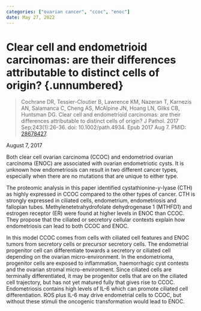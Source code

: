 ```yaml
---
categories: ["ovarian cancer", "ccoc", "enoc"]
date: May 27, 2022
---
```


# Clear cell and endometrioid carcinomas: are their differences attributable to distinct cells of origin? {.unnumbered}

> Cochrane DR, Tessier-Cloutier B, Lawrence KM, Nazeran T, Karnezis AN,
> Salamanca C, Cheng AS, McAlpine JN, Hoang LN, Gilks CB, Huntsman DG. Clear
> cell and endometrioid carcinomas: are their differences attributable to
> distinct cells of origin? J Pathol. 2017 Sep;243(1):26-36. doi:
> 10.1002/path.4934. Epub 2017 Aug 7. PMID:
> [28678427](https://pubmed.ncbi.nlm.nih.gov/28678427/).

August 7, 2017

Both clear cell ovarian carcinoma (CCOC) and endometriod ovarian carcinoma
(ENOC) are associated with ovarian endometriotic cysts. It is unknown how
endometriosis can result in two different cancer types, especially when there
are no mutations that are unique to either type.

The proteomic analysis in this paper identified cystathionine-$\gamma$-lyase
(CTH) as highly expressed in CCOC compared to the other types of cancer. CTH is
strongly expressed in ciliated cells, endometrium, endometriosis and fallopian
tubes. Methylenetetrahydrofolate dehydrogenase 1 (MTHFD1) and estrogen receptor
(ER) were found at higher levels in ENOC than CCOC. They propose that the
ciliated or secretory cellular contexts explain how endometriosis can lead to
both CCOC and ENOC.

In this model CCOC comes from cells with ciliated cell features and ENOC tumors
from secretory cells or precursor secretory cells. The endometrial progenitor
cell can differentiate towards a secretory or ciliated cell depending on the
ovarian micro-environment. In the endometrioma, progenitor cells are exposed to
inflammation, haemorrhagic cyst contests and the ovarian stromal
micro-environment. Since ciliated cells are terminally differentiated, it may be
progenitor cells that are on the ciliated cell trajectory, but has not yet
matured fully that gives rise to CCOC. Endometriosis contains high levels of
IL-6 which can promote ciliated cell differentiation. ROS plus IL-6 may drive
endometrial cells to CCOC, but without these stimuli the oncogenic
transformation would lead to ENOC. 
